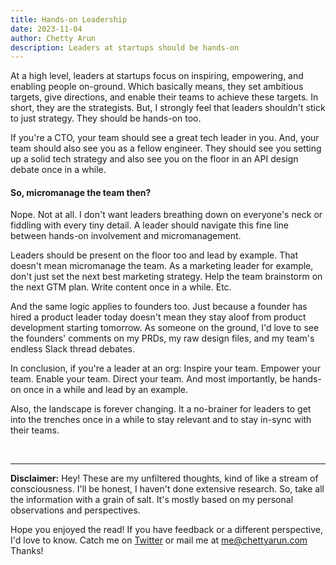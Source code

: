 ```yaml
---
title: Hands-on Leadership
date: 2023-11-04
author: Chetty Arun
description: Leaders at startups should be hands-on
---
```


At a high level, leaders at startups focus on inspiring, empowering, and enabling people on-ground. Which basically means, they set ambitious targets, give directions, and enable their teams to achieve these targets. In short, they are the strategists. But, I strongly feel that leaders shouldn't stick to just strategy. They should be hands-on too. 

If you're a CTO, your team should see a great tech leader in you. And, your team should also see you as a fellow engineer. They should see you setting up a solid tech strategy and also see you on the floor in an API design debate once in a while. 

#### So, micromanage the team then?
Nope. Not at all. I don't want leaders breathing down on everyone's neck or fiddling with every tiny detail. A leader should navigate this fine line between hands-on involvement and micromanagement. 

Leaders should be present on the floor too and lead by example. That doesn't mean micromanage the team. As a marketing leader for example, don't just set the next best marketing strategy. Help the team brainstorm on the next GTM plan. Write content once in a while. Etc. 

And the same logic applies to founders too. Just because a founder has hired a product leader today doesn't mean they stay aloof from product development starting tomorrow. As someone on the ground, I'd love to see the founders' comments on my PRDs, my raw design files, and my team's endless Slack thread debates. 

In conclusion, if you're a leader at an org: Inspire your team. Empower your team. Enable your team. Direct your team. And most importantly, be hands-on once in a while and lead by an example. 

Also, the landscape is forever changing. It a no-brainer for leaders to get into the trenches once in a while to stay relevant and to stay in-sync with their teams. 

<br>

---

**Disclaimer:** Hey! These are my unfiltered thoughts, kind of like a stream of consciousness. I'll be honest, I haven't done extensive research. So, take all the information with a grain of salt. It's mostly based on my personal observations and perspectives. 

Hope you enjoyed the read! If you have feedback or a different perspective, I'd love to know. Catch me on [Twitter](https://twitter.com/ChettyArun) or mail me at [me@chettyarun.com](mailto:me@chettyarun.com?Subject=Feedback) Thanks!